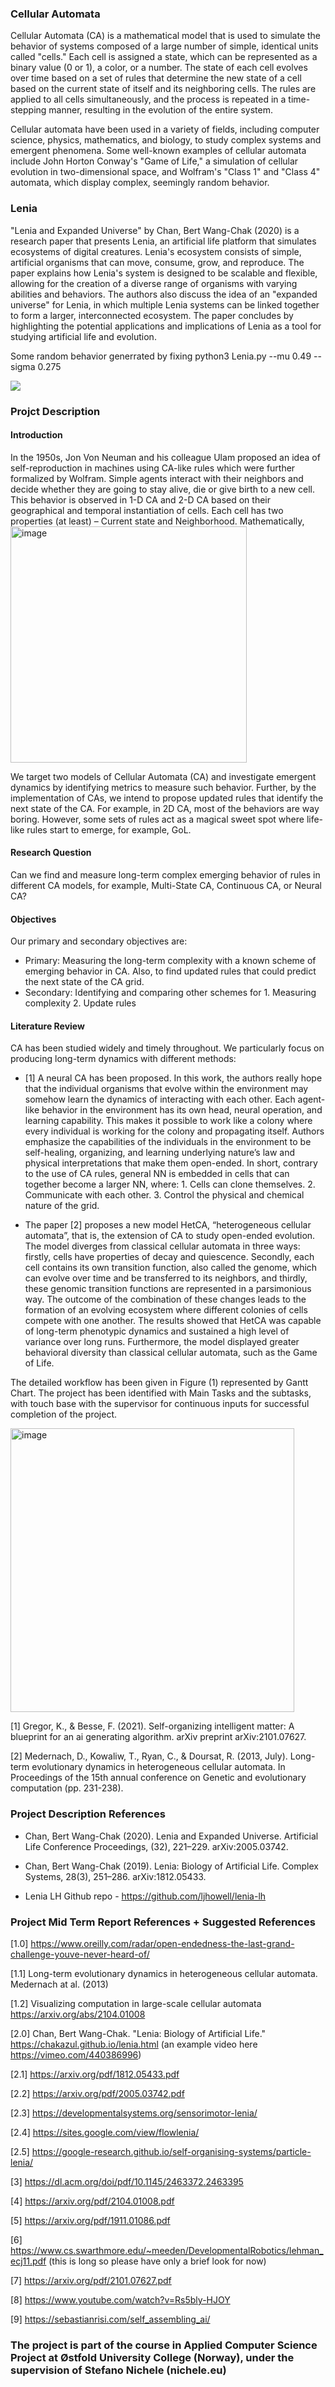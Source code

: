 ### Cellular Automata

Cellular Automata (CA) is a mathematical model that is used to simulate the behavior of systems composed of a large number of simple, identical units called "cells." Each cell is assigned a state, which can be represented as a binary value (0 or 1), a color, or a number. The state of each cell evolves over time based on a set of rules that determine the new state of a cell based on the current state of itself and its neighboring cells. The rules are applied to all cells simultaneously, and the process is repeated in a time-stepping manner, resulting in the evolution of the entire system.

Cellular automata have been used in a variety of fields, including computer science, physics, mathematics, and biology, to study complex systems and emergent phenomena. Some well-known examples of cellular automata include John Horton Conway's "Game of Life," a simulation of cellular evolution in two-dimensional space, and Wolfram's "Class 1" and "Class 4" automata, which display complex, seemingly random behavior.



### Lenia
"Lenia and Expanded Universe" by Chan, Bert Wang-Chak (2020) is a research paper that presents Lenia, an artificial life platform that simulates ecosystems of digital creatures. Lenia's ecosystem consists of simple, artificial organisms that can move, consume, grow, and reproduce. The paper explains how Lenia's system is designed to be scalable and flexible, allowing for the creation of a diverse range of organisms with varying abilities and behaviors. The authors also discuss the idea of an "expanded universe" for Lenia, in which multiple Lenia systems can be linked together to form a larger, interconnected ecosystem. The paper concludes by highlighting the potential applications and implications of Lenia as a tool for studying artificial life and evolution.


Some random behavior generrated by fixing python3 Lenia.py --mu 0.49 --sigma 0.275

![](https://github.com/s4nyam/APCSP/blob/main/current_version_code/outputs/output.gif)


### Projct Description

#### Introduction
In the 1950s, Jon Von Neuman and his colleague Ulam proposed an idea of self-reproduction in machines using CA-like rules which were further formalized by Wolfram. Simple agents interact with their neighbors and decide whether they are going to stay alive, die or give birth to a new cell. This behavior is observed in 1-D CA and 2-D CA based on their geographical and temporal instantiation of cells. Each cell has two properties (at least) – Current state and Neighborhood. Mathematically,
<img width="378" alt="image" src="https://user-images.githubusercontent.com/13884479/218536452-d99275de-7a55-4425-92e2-372e02123719.png">

We target two models of Cellular Automata (CA) and investigate emergent dynamics by identifying metrics to measure such behavior. Further, by the implementation of CAs, we intend to propose updated rules that identify the next state of the CA. For example, in 2D CA, most of the behaviors are way boring. However, some sets of rules act as a magical sweet spot where life-like rules start to emerge, for example, GoL. 


#### Research Question
Can we find and measure long-term complex emerging behavior of rules in different CA models, for example, Multi-State CA, Continuous CA, or Neural CA?

#### Objectives

Our primary and secondary objectives are:
-	Primary: Measuring the long-term complexity with a known scheme of emerging behavior in CA. Also, to find updated rules that could predict the next state of the CA grid.
-	Secondary: Identifying and comparing other schemes for 1. Measuring complexity 2. Update rules


#### Literature Review
CA has been studied widely and timely throughout. We particularly focus on producing long-term dynamics with different methods:

-	[1] A neural CA has been proposed. In this work, the authors really hope that the individual organisms that evolve within the environment may somehow learn the dynamics of interacting with each other. Each agent-like behavior in the environment has its own head, neural operation, and learning capability. This makes it possible to work like a colony where every individual is working for the colony and propagating itself. Authors emphasize the capabilities of the individuals in the environment to be self-healing, organizing, and learning underlying nature’s law and physical interpretations that make them open-ended. In short, contrary to the use of CA rules, general NN is embedded in cells that can together become a larger NN, where: 1. Cells can clone themselves. 2. Communicate with each other. 3. Control the physical and chemical nature of the grid.

-	The paper [2] proposes a new model HetCA, “heterogeneous cellular automata”, that is, the extension of CA to study open-ended evolution. The model diverges from classical cellular automata in three ways: firstly, cells have properties of decay and quiescence. Secondly, each cell contains its own transition function, also called the genome, which can evolve over time and be transferred to its neighbors, and thirdly, these genomic transition functions are represented in a parsimonious way. The outcome of the combination of these changes leads to the formation of an evolving ecosystem where different colonies of cells compete with one another.  The results showed that HetCA was capable of long-term phenotypic dynamics and sustained a high level of variance over long runs. Furthermore, the model displayed greater behavioral diversity than classical cellular automata, such as the Game of Life. 



The detailed workflow has been given in Figure (1) represented by Gantt Chart. The project has been identified with Main Tasks and the subtasks, with touch base with the supervisor for continuous inputs for successful completion of the project.

<img width="454" alt="image" src="https://user-images.githubusercontent.com/13884479/218536541-ea413bb2-e614-42aa-bcdc-43e8b720d9d2.png">

[1] Gregor, K., & Besse, F. (2021). Self-organizing intelligent matter: A blueprint for an ai generating algorithm. arXiv preprint arXiv:2101.07627.

[2] Medernach, D., Kowaliw, T., Ryan, C., & Doursat, R. (2013, July). Long-term evolutionary dynamics in heterogeneous cellular automata. In Proceedings of the 15th annual conference on Genetic and evolutionary computation (pp. 231-238).





### Project Description References

- Chan, Bert Wang-Chak (2020). Lenia and Expanded Universe. Artificial Life Conference Proceedings, (32), 221–229. arXiv:2005.03742.

- Chan, Bert Wang-Chak (2019). Lenia: Biology of Artificial Life. Complex Systems, 28(3), 251–286. arXiv:1812.05433.

- Lenia LH Github repo - https://github.com/ljhowell/lenia-lh


### Project Mid Term Report References + Suggested References

[1.0] https://www.oreilly.com/radar/open-endedness-the-last-grand-challenge-youve-never-heard-of/

[1.1] Long-term evolutionary dynamics in heterogeneous cellular automata. Medernach at al. (2013)

[1.2] Visualizing computation in large-scale cellular automata https://arxiv.org/abs/2104.01008

[2.0] Chan, Bert Wang-Chak. "Lenia: Biology of Artificial Life." https://chakazul.github.io/lenia.html (an example video here https://vimeo.com/440386996) 

[2.1] https://arxiv.org/pdf/1812.05433.pdf

[2.2] https://arxiv.org/pdf/2005.03742.pdf

[2.3] https://developmentalsystems.org/sensorimotor-lenia/

[2.4] https://sites.google.com/view/flowlenia/

[2.5] https://google-research.github.io/self-organising-systems/particle-lenia/

[3] https://dl.acm.org/doi/pdf/10.1145/2463372.2463395

[4] https://arxiv.org/pdf/2104.01008.pdf

[5] https://arxiv.org/pdf/1911.01086.pdf

[6] https://www.cs.swarthmore.edu/~meeden/DevelopmentalRobotics/lehman_ecj11.pdf (this is long so please have only a brief look for now)

[7] https://arxiv.org/pdf/2101.07627.pdf

[8] https://www.youtube.com/watch?v=Rs5bly-HJOY

[9] https://sebastianrisi.com/self_assembling_ai/




### The project is part of the course in Applied Computer Science Project at Østfold University College (Norway), under the supervision of Stefano Nichele (nichele.eu)

